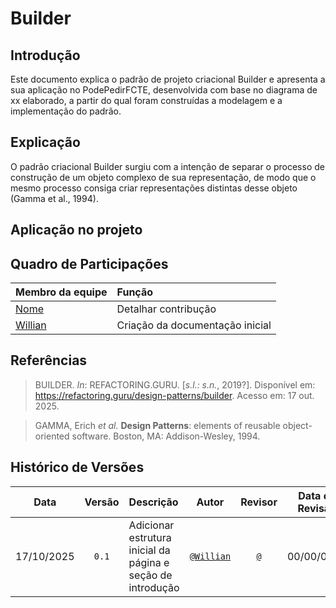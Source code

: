 # Builder

## Introdução
Este documento explica o padrão de projeto criacional Builder e apresenta a sua aplicação no PodePedirFCTE, desenvolvida com base no diagrama de xx elaborado, a partir do qual foram construídas a modelagem e a implementação do padrão.

## Explicação

[explicação do padrão]: #
O padrão criacional Builder surgiu com a intenção de separar o processo de construção de um objeto complexo de sua representação, de modo que o mesmo processo consiga criar representações distintas desse objeto (Gamma et al., 1994).  

[pode criar novas seções aqui se necessário com ###, por exemplo: Vantagens, Desvantagens]: #

## Aplicação no projeto

[- explicação de como utilizamos o padrão, insights, discussoes interessantes, aprofundamento em partes específicas do diagrama]: #
[- **comentar sobre ferramentas utilizadas, linguagens, fazer ligações com entregas anteriores!!**]: #
[- pode criar novas seções aqui se necessário com ###, por exemplo: Dificuldades Encontradas pela equipe]: #

## Quadro de Participações

| **Membro da equipe** | **Função** |
| :------------- | :--------- |
| [Nome](https://github.com/) | Detalhar contribução |
| [Willian](https://github.com/Wooo589) | Criação da documentação inicial |

## Referências

> BUILDER. _In_: REFACTORING.GURU. [_s.l.: s.n._, 2019?]. Disponível em: https://refactoring.guru/design-patterns/builder. Acesso em: 17 out. 2025.

> GAMMA, Erich _et al._ **Design Patterns**: elements of reusable object-oriented software. Boston, MA: Addison-Wesley, 1994.

## Histórico de Versões

| **Data**       | **Versão** | **Descrição**                         | **Autor**                                      | **Revisor**                                      | **Data da Revisão** |
| :--------: | :----: | :-------------------------------- | :----------------------------------------: | :----------------------------------------: | :-------------: |
| 17/10/2025 |  `0.1`   | Adicionar estrutura inicial da página e seção de introdução  | [`@Willian`](https://github.com/Wooo589) | [`@`](https://github.com/) |   00/00/0000    |